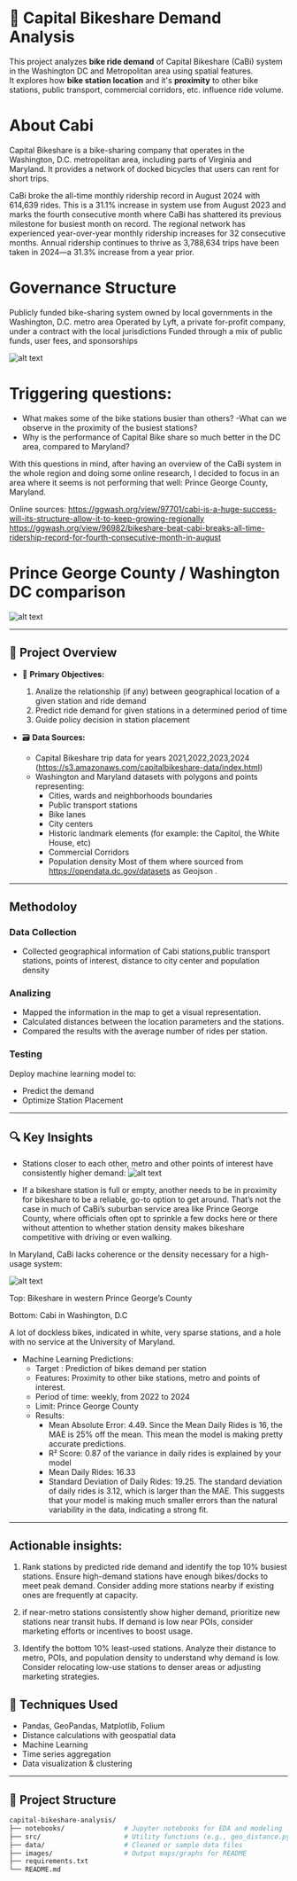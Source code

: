 # 🚴 Capital Bikeshare Demand Analysis

This project analyzes **bike ride demand** of Capital Bikeshare (CaBi) system in the Washington DC and Metropolitan area using spatial features.  
It explores how **bike station location** and it's **proximity** to other bike stations, public transport, commercial corridors, etc. influence ride volume.

# About Cabi
Capital Bikeshare is a bike-sharing company that operates in the Washington, D.C. metropolitan area, including parts of Virginia and Maryland. It provides a network of docked bicycles that users can rent for short trips. 

CaBi broke the all-time monthly ridership record in August 2024 with 614,639 rides. This is a 31.1% increase in system use from August 2023 and marks the fourth consecutive month where CaBi has shattered its previous milestone for busiest month on record. The regional network has experienced year-over-year monthly ridership increases for 32 consecutive months. Annual ridership continues to thrive as 3,788,634 trips have been taken in 2024—a 31.3% increase from a year prior.

# Governance Structure
Publicly funded bike-sharing system owned by local governments in the Washington, D.C. metro area
Operated by Lyft, a private for-profit company, under a contract with the local jurisdictions
Funded through a mix of public funds, user fees, and sponsorships 

![alt text](image-1.png)

# Triggering questions: 

- What makes some of the bike stations busier than others? -What can we observe in the proximity of the busiest stations? 
- Why is the performance of Capital Bike share so much better in the DC area, compared to Maryland? 

With this questions in mind, after having an overview of the CaBi system in the whole region and doing some online research, I decided to focus in an area where it seems is not performing that well: Prince George County, Maryland.  

Online sources:
https://ggwash.org/view/97701/cabi-is-a-huge-success-will-its-structure-allow-it-to-keep-growing-regionally
https://ggwash.org/view/96982/bikeshare-beat-cabi-breaks-all-time-ridership-record-for-fourth-consecutive-month-in-august


# Prince George County / Washington DC comparison
![alt text](image.png)

---

## 📌 Project Overview

- 📍 **Primary Objectives:** 
  1) Analize the relationship (if any) between geographical location of a given station and ride demand
  2) Predict ride demand for given stations in a determined period of time
  3) Guide policy decision in station placement

- 🗃️ **Data Sources:**
  - Capital Bikeshare trip data for years 2021,2022,2023,2024 (https://s3.amazonaws.com/capitalbikeshare-data/index.html)
  - Washington and Maryland datasets with polygons and points representing: 
    - Cities, wards and neighborhoods boundaries
    - Public transport stations
    - Bike lanes
    - City centers
    - Historic landmark elements (for example: the Capitol, the White House, etc)
    - Commercial Corridors
    - Population density
  Most of them where sourced from https://opendata.dc.gov/datasets as Geojson .

---

## Methodoloy

### Data Collection
- Collected geographical information of Cabi stations,public transport stations, points of interest, distance to city center and population density
### Analizing
- Mapped the information in the map to get a visual representation.
- Calculated distances between the location parameters and the stations.
- Compared the results with the average number of rides per station.
### Testing
Deploy machine learning model to:
- Predict the demand 
- Optimize Station Placement

---

## 🔍 Key Insights



- Stations closer to each other, metro and other points of interest have consistently higher demand:
![alt text](image-3.png)

- If a bikeshare station is full or empty, another needs to be in proximity for bikeshare to be a reliable, go-to option to get around. That’s not the case in much of CaBi’s suburban service area like Prince George County, where officials often opt to sprinkle a few docks here or there without attention to whether station density makes bikeshare competitive with driving or even walking.

In Maryland, CaBi lacks coherence or the density necessary for a high-usage system:

![alt text](image-2.png)

Top: Bikeshare in western Prince George’s County

Bottom: Cabi in Washington, D.C

A lot of dockless bikes, indicated in white, very sparse stations, and a hole with no service at the University of Maryland.

- Machine Learning Predictions: 
  - Target : Prediction of bikes demand per station 
  - Features: Proximity to other bike stations, metro and points of interest. 
  - Period of time: weekly, from 2022 to 2024
  - Limit: Prince George County
  - Results: 
    - Mean Absolute Error: 4.49. Since the Mean Daily Rides is 16, the MAE is  25% off the mean. This mean the model is making pretty accurate predictions.
    - R² Score: 0.87 of the variance in daily rides is explained by your model
    - Mean Daily Rides: 16.33
    - Standard Deviation of Daily Rides: 19.25. The standard deviation of daily rides is 3.12, which is larger than the MAE. This suggests that your model is making much smaller errors than the natural variability in the data, indicating a strong fit.

---

## Actionable insights:

1) Rank stations by predicted ride demand and identify the top 10% busiest stations.
Ensure high-demand stations have enough bikes/docks to meet peak demand.
Consider adding more stations nearby if existing ones are frequently at capacity.

2) if near-metro stations consistently show higher demand, prioritize new stations near transit hubs.
If demand is low near POIs, consider marketing efforts or incentives to boost usage.

3) Identify the bottom 10% least-used stations.
Analyze their distance to metro, POIs, and population density to understand why demand is low.
Consider relocating low-use stations to denser areas or adjusting marketing strategies.

## 🧪 Techniques Used

- Pandas, GeoPandas, Matplotlib, Folium
- Distance calculations with geospatial data
- Machine Learning
- Time series aggregation
- Data visualization & clustering

---

## 📂 Project Structure

```bash
capital-bikeshare-analysis/
├── notebooks/               # Jupyter notebooks for EDA and modeling
├── src/                     # Utility functions (e.g., geo_distance.py)
├── data/                    # Cleaned or sample data files
├── images/                  # Output maps/graphs for README
├── requirements.txt
└── README.md
